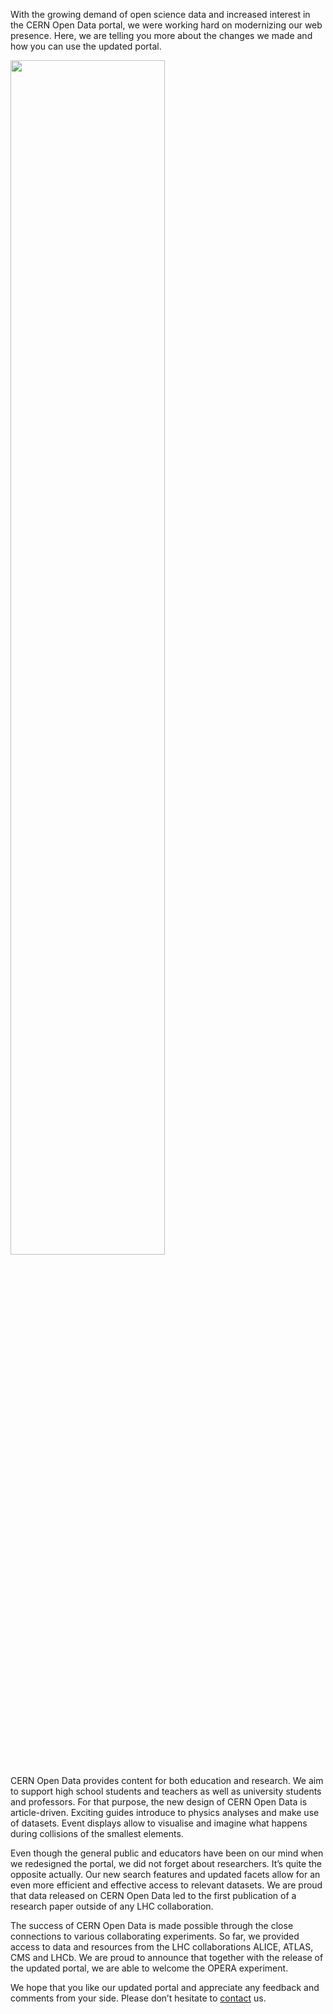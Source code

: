 With the growing demand of open science data and increased interest in the CERN Open Data portal, we were working hard on modernizing our web presence. Here, we are telling you more about the changes we made and how you can use the updated portal.

<img src="../../../../static/assets/header-image.svg" width="70%" align="middle">

CERN Open Data provides content for both education and research. We aim to support high school students and teachers as well as university students and professors. For that purpose, the new design of CERN Open Data is article-driven. Exciting guides introduce to physics analyses and make use of datasets. Event displays allow to visualise and imagine what happens during collisions of the smallest elements.

Even though the general public and educators have been on our mind when we redesigned the portal, we did not forget about researchers. It’s quite the opposite actually. Our new search features and updated facets allow for an even more efficient and effective access to relevant datasets. We are proud that data released on CERN Open Data led to the first publication of a research paper outside of any LHC collaboration.

The success of CERN Open Data is made possible through the close connections to various collaborating experiments. So far, we provided access to data and resources from the LHC collaborations ALICE, ATLAS, CMS and LHCb. We are proud to announce that together with the release of the updated portal, we are able to welcome the OPERA experiment.

We hope that you like our updated portal and appreciate any feedback and comments from your side. Please don’t hesitate to [contact](mailto:opendata-support@cern.ch) us.
